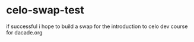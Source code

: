 # celo-swap-test

if successful i hope to build a swap for the introduction to celo dev course for dacade.org
